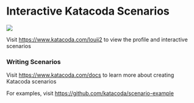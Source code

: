 # Interactive Katacoda Scenarios

[![](http://shields.katacoda.com/katacoda/louij2/count.svg)](https://www.katacoda.com/louij2 "Get your profile on Katacoda.com")

Visit https://www.katacoda.com/louij2 to view the profile and interactive scenarios

### Writing Scenarios
Visit https://www.katacoda.com/docs to learn more about creating Katacoda scenarios

For examples, visit https://github.com/katacoda/scenario-example
